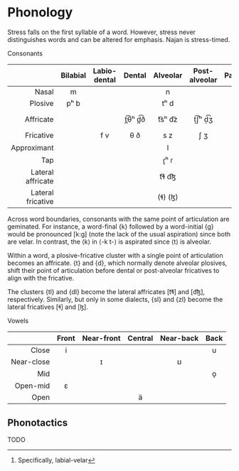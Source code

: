 # Phonology

Stress falls on the first syllable of a word. However, stress never
distinguishes words and can be altered for emphasis. Najan is stress-timed.

<div class="caption">Consonants</div>

| | Bilabial | Labio-dental | Dental | Alveolar | Post-alveolar | Palatal | Velar |
| --: | :-: | :-: | :-: | :-: | :-: | :-: | :-: |
| Nasal | m | | | n | | | ŋ |
| Plosive | pʰ b | | | tʰ d | | | kʰ g |
| Affricate | | | t̪͡θʰ d̪͡ð | t͡sʰ d͡z | t̠͡ʃʰ d̠͡ʒ | | kxʰ gɣ |
| Fricative | | f v | θ ð | s z | ʃ ʒ | | x ɣ |
| Approximant | | | | l | | j | w[^1] |
| Tap | | | | ɾ̥ʰ ɾ | | | |
| Lateral affricate | | | | t͡ɬ d͡ɮ | | | |
| Lateral fricative | | | | (ɬ) (ɮ) | | | |

[^1]: Specifically, labial-velar

Across word boundaries, consonants with the same point of articulation are
geminated. For instance, a word-final {k} followed by a word-initial {g} would
be pronounced \[k:g\] (note the lack of the usual aspiration) since both are
velar. In contrast, the ⟨k⟩ in ⟨-k t-⟩ is aspirated since ⟨t⟩ is alveolar.

Within a word, a plosive-fricative cluster with a single point of articulation
becomes an affricate. {t} and {d}, which normally denote alveolar plosives,
shift their point of articulation before dental or post-alveolar fricatives to
align with the fricative.

The clusters {tl} and {dl} become the lateral affricates \[t͡ɬ\] and \[d͡ɮ\],
respectively. Similarly, but only in some dialects, {sl} and {zl} become the
lateral fricatives \[ɬ\] and \[ɮ\].

<div class="caption">Vowels</div>

| | Front | Near-front | Central | Near-back | Back |
| --: | :-: | :-: | :-: | :-: | :-: |
| Close | i | | | | u |
| Near-close | | ɪ | | ʊ | |
| Mid | | | | | o̞ |
| Open-mid | ɛ | | | | |
| Open | | | ä | | |

## Phonotactics

TODO
